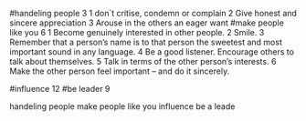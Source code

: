 #handeling people 3
1 don´t critise, condemn or complain
2 Give honest and sincere appreciation
3 Arouse in the others an eager want
#make people like you 6 
1 Become genuinely interested in other people.
2 Smile.
3 Remember that a person’s name is to that person the sweetest and most important sound in any language.
4 Be a good listener. Encourage others to talk about themselves.
5 Talk in terms of the other person’s interests.
6 Make the other person feel important – and do it sincerely.

#influence 12
#be leader 9

handeling people
make people like you
influence 
be a leade


